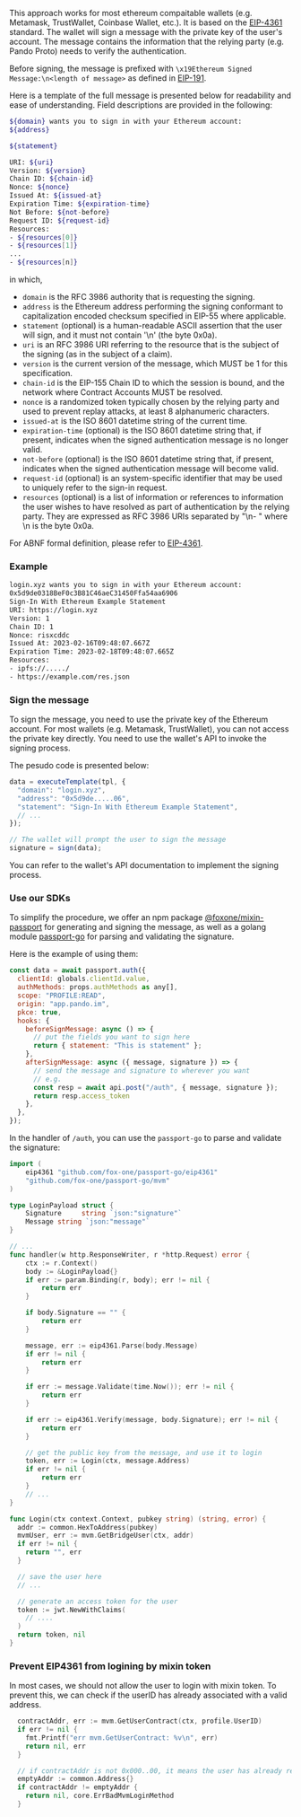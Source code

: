 This approach works for most ethereum compaitable wallets (e.g. Metamask, TrustWallet, Coinbase Wallet, etc.). It is based on the [EIP-4361](https://eips.ethereum.org/EIPS/eip-4361) standard. The wallet will sign a message with the private key of the user's account. The message contains the information that the relying party (e.g. Pando Proto) needs to verify the authentication.

Before signing, the message is prefixed with `\x19Ethereum Signed Message:\n<length of message>` as defined in [EIP-191](https://eips.ethereum.org/EIPS/eip-191).

Here is a template of the full message is presented below for readability and ease of understanding. Field descriptions are provided in the following:

```bash
${domain} wants you to sign in with your Ethereum account:
${address}

${statement}

URI: ${uri}
Version: ${version}
Chain ID: ${chain-id}
Nonce: ${nonce}
Issued At: ${issued-at}
Expiration Time: ${expiration-time}
Not Before: ${not-before}
Request ID: ${request-id}
Resources:
- ${resources[0]}
- ${resources[1]}
...
- ${resources[n]}
```

in which, 

- `domain` is the RFC 3986 authority that is requesting the signing.
- `address` is the Ethereum address performing the signing conformant to capitalization encoded checksum specified in EIP-55 where applicable.
- `statement` (optional) is a human-readable ASCII assertion that the user will sign, and it must not contain '\n' (the byte 0x0a).
- `uri` is an RFC 3986 URI referring to the resource that is the subject of the signing (as in the subject of a claim).
- `version` is the current version of the message, which MUST be 1 for this specification.
- `chain-id` is the EIP-155 Chain ID to which the session is bound, and the network where Contract Accounts MUST be resolved.
- `nonce` is a randomized token typically chosen by the relying party and used to prevent replay attacks, at least 8 alphanumeric characters.
- `issued-at` is the ISO 8601 datetime string of the current time.
- `expiration-time` (optional) is the ISO 8601 datetime string that, if present, indicates when the signed authentication message is no longer valid.
- `not-before` (optional) is the ISO 8601 datetime string that, if present, indicates when the signed authentication message will become valid.
- `request-id` (optional) is an system-specific identifier that may be used to uniquely refer to the sign-in request.
- `resources` (optional) is a list of information or references to information the user wishes to have resolved as part of authentication by the  relying party. They are expressed as RFC 3986 URIs separated by "\n- " where \n is the byte 0x0a.

For ABNF formal definition, please refer to [EIP-4361](https://eips.ethereum.org/EIPS/eip-4361).

### Example

```bash
login.xyz wants you to sign in with your Ethereum account:
0x5d9de0318BeF0c3B81C46aeC31450Ffa54aa6906
Sign-In With Ethereum Example Statement
URI: https://login.xyz
Version: 1
Chain ID: 1
Nonce: risxcddc
Issued At: 2023-02-16T09:48:07.667Z
Expiration Time: 2023-02-18T09:48:07.665Z
Resources:
- ipfs://...../
- https://example.com/res.json
```

### Sign the message

To sign the message, you need to use the private key of the Ethereum account. For most wallets (e.g. Metamask, TrustWallet), you can not access the private key directly. You need to use the wallet's API to invoke the signing process.

The pesudo code is presented below:

```js
data = executeTemplate(tpl, {
  "domain": "login.xyz",
  "address": "0x5d9de.....06",
  "statement": "Sign-In With Ethereum Example Statement",
  // ...
});

// The wallet will prompt the user to sign the message
signature = sign(data);
```

You can refer to the wallet's API documentation to implement the signing process.

### Use our SDKs

To simplify the procedure, we offer an npm package [@foxone/mixin-passport](https://www.npmjs.com/package/@foxone/mixin-passport) for generating and signing the message, as well as a golang module [passport-go](https://github.com/fox-one/passport-go) for parsing and validating the signature.

Here is the example of using them:

```js
const data = await passport.auth({
  clientId: globals.clientId.value,
  authMethods: props.authMethods as any[],
  scope: "PROFILE:READ",
  origin: "app.pando.im",
  pkce: true,
  hooks: {
    beforeSignMessage: async () => {
      // put the fields you want to sign here
      return { statement: "This is statement" };
    },
    afterSignMessage: async ({ message, signature }) => {
      // send the message and signature to wherever you want
      // e.g.
      const resp = await api.post("/auth", { message, signature });
      return resp.access_token
    },
  },
});
```

In the handler of `/auth`, you can use the `passport-go` to parse and validate the signature:

```go
import (
	eip4361 "github.com/fox-one/passport-go/eip4361"
	"github.com/fox-one/passport-go/mvm"
)

type LoginPayload struct {
	Signature     string `json:"signature"`
	Message string `json:"message"`
}

// ...
func handler(w http.ResponseWriter, r *http.Request) error {
	ctx := r.Context()
	body := &LoginPayload{}
	if err := param.Binding(r, body); err != nil {
		return err
	}

	if body.Signature == "" {
		return err
	}

	message, err := eip4361.Parse(body.Message)
	if err != nil {
		return err
	}

	if err := message.Validate(time.Now()); err != nil {
		return err
	}

	if err := eip4361.Verify(message, body.Signature); err != nil {
		return err
	}

	// get the public key from the message, and use it to login
	token, err := Login(ctx, message.Address)
	if err != nil {
		return err
	}
	// ...
}

func Login(ctx context.Context, pubkey string) (string, error) {
  addr := common.HexToAddress(pubkey)
  mvmUser, err := mvm.GetBridgeUser(ctx, addr)
  if err != nil {
    return "", err
  }

  // save the user here
  // ...

  // generate an access token for the user
  token := jwt.NewWithClaims( 
    // .... 
  )
  return token, nil
}
```

### Prevent EIP4361 from logining by mixin token

In most cases, we should not allow the user to login with mixin token. To prevent this, we can check if the userID has already associated with a valid address.

```go
  contractAddr, err := mvm.GetUserContract(ctx, profile.UserID)
  if err != nil {
    fmt.Printf("err mvm.GetUserContract: %v\n", err)
    return nil, err
  }

  // if contractAddr is not 0x000..00, it means the user has already registered a mvm account
  emptyAddr := common.Address{}
  if contractAddr != emptyAddr {
    return nil, core.ErrBadMvmLoginMethod
  }
```